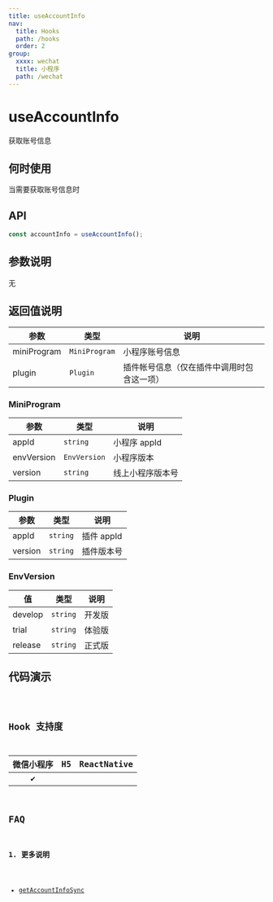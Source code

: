 ```yaml
---
title: useAccountInfo
nav:
  title: Hooks
  path: /hooks
  order: 2
group:
  xxxx: wechat
  title: 小程序
  path: /wechat
---
```


# useAccountInfo

获取账号信息

## 何时使用

当需要获取账号信息时

## API

```jsx | pure
const accountInfo = useAccountInfo();
```

## 参数说明

无

## 返回值说明

| 参数        | 类型          | 说明                                       |
| ----------- | ------------- | ------------------------------------------ |
| miniProgram | `MiniProgram` | 小程序账号信息                             |
| plugin      | `Plugin`      | 插件帐号信息（仅在插件中调用时包含这一项） |

### MiniProgram

| 参数       | 类型         | 说明             |
| ---------- | ------------ | ---------------- |
| appId      | `string`     | 小程序 appId     |
| envVersion | `EnvVersion` | 小程序版本       |
| version    | `string`     | 线上小程序版本号 |

### Plugin

| 参数    | 类型     | 说明       |
| ------- | -------- | ---------- |
| appId   | `string` | 插件 appId |
| version | `string` | 插件版本号 |

### EnvVersion

| 值      | 类型     | 说明   |
| ------- | -------- | ------ |
| develop | `string` | 开发版 |
| trial   | `string` | 体验版 |
| release | `string` | 正式版 |

## 代码演示

<code src="@pages/useAccountInfo" />

## Hook 支持度

| 微信小程序 | H5  | ReactNative |
| :--------: | :-: | :---------: |
|     ✔️     |     |             |

## FAQ

### 1. 更多说明

- [getAccountInfoSync](https://developers.weixin.qq.com/miniprogram/dev/api/open-api/account-info/wx.getAccountInfoSync.html)
